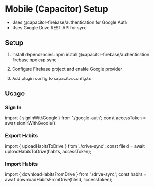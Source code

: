 # Mobile (Capacitor) Setup

- Uses @capacitor-firebase/authentication for Google Auth
- Uses Google Drive REST API for sync

## Setup

1. Install dependencies:
   npm install @capacitor-firebase/authentication firebase
   npx cap sync

2. Configure Firebase project and enable Google provider

3. Add plugin config to capacitor.config.ts

## Usage

### Sign In

import { signInWithGoogle } from './google-auth';
const accessToken = await signInWithGoogle();

### Export Habits

import { uploadHabitsToDrive } from './drive-sync';
const fileId = await uploadHabitsToDrive(habits, accessToken);

### Import Habits

import { downloadHabitsFromDrive } from './drive-sync';
const habits = await downloadHabitsFromDrive(fileId, accessToken);
